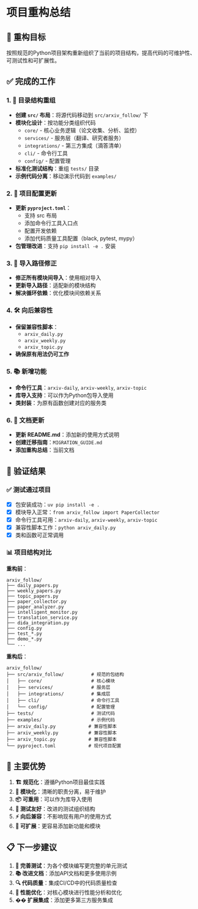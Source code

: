 # 项目重构总结

## 🎯 重构目标

按照规范的Python项目架构重新组织了当前的项目结构，提高代码的可维护性、可测试性和可扩展性。

## ✅ 完成的工作

### 1. 📁 目录结构重组
- **创建 `src/` 布局**：将源代码移动到 `src/arxiv_follow/` 下
- **模块化设计**：按功能分类组织代码
  - `core/` - 核心业务逻辑（论文收集、分析、监控）
  - `services/` - 服务层（翻译、研究者服务）
  - `integrations/` - 第三方集成（滴答清单）
  - `cli/` - 命令行工具
  - `config/` - 配置管理
- **标准化测试结构**：重组 `tests/` 目录
- **示例代码分离**：移动演示代码到 `examples/`

### 2. 🔧 项目配置更新
- **更新 `pyproject.toml`**：
  - 支持 src 布局
  - 添加命令行工具入口点
  - 配置开发依赖
  - 添加代码质量工具配置（black, pytest, mypy）
- **包管理改进**：支持 `pip install -e .` 安装

### 3. 🔗 导入路径修正
- **修正所有模块间导入**：使用相对导入
- **更新导入路径**：适配新的模块结构
- **解决循环依赖**：优化模块间依赖关系

### 4. 🛠️ 向后兼容性
- **保留兼容性脚本**：
  - `arxiv_daily.py`
  - `arxiv_weekly.py` 
  - `arxiv_topic.py`
- **确保原有用法仍可工作**

### 5. 📚 新增功能
- **命令行工具**：`arxiv-daily`, `arxiv-weekly`, `arxiv-topic`
- **库导入支持**：可以作为Python包导入使用
- **类封装**：为原有函数创建对应的服务类

### 6. 📖 文档更新
- **更新 README.md**：添加新的使用方式说明
- **创建迁移指南**：`MIGRATION_GUIDE.md`
- **添加重构总结**：当前文档

## 🧪 验证结果

### ✅ 测试通过项目
- [x] 包安装成功：`uv pip install -e .`
- [x] 模块导入正常：`from arxiv_follow import PaperCollector`
- [x] 命令行工具可用：`arxiv-daily`, `arxiv-weekly`, `arxiv-topic`
- [x] 兼容性脚本工作：`python arxiv_daily.py`
- [x] 类和函数可正常调用

### 📊 项目结构对比

**重构前**：
```
arxiv_follow/
├── daily_papers.py
├── weekly_papers.py
├── topic_papers.py
├── paper_collector.py
├── paper_analyzer.py
├── intelligent_monitor.py
├── translation_service.py
├── dida_integration.py
├── config.py
├── test_*.py
├── demo_*.py
└── ...
```

**重构后**：
```
arxiv_follow/
├── src/arxiv_follow/          # 规范的包结构
│   ├── core/                  # 核心模块
│   ├── services/              # 服务层
│   ├── integrations/          # 集成层
│   ├── cli/                   # 命令行工具
│   └── config/                # 配置管理
├── tests/                     # 测试代码
├── examples/                  # 示例代码
├── arxiv_daily.py            # 兼容性脚本
├── arxiv_weekly.py           # 兼容性脚本
├── arxiv_topic.py            # 兼容性脚本
└── pyproject.toml            # 现代项目配置
```

## 🎊 主要优势

1. **🏗️ 规范化**：遵循Python项目最佳实践
2. **🔧 模块化**：清晰的职责分离，易于维护
3. **📦 可重用**：可以作为库导入使用
4. **🧪 测试友好**：改进的测试组织结构
5. **⚡ 向后兼容**：不影响现有用户的使用方式
6. **🚀 可扩展**：更容易添加新功能和模块

## 📋 下一步建议

1. **🧪 完善测试**：为各个模块编写更完整的单元测试
2. **📚 改进文档**：添加API文档和更多使用示例
3. **🔍 代码质量**：集成CI/CD中的代码质量检查
4. **🎯 性能优化**：对核心模块进行性能分析和优化
5. **�� 扩展集成**：添加更多第三方服务集成 